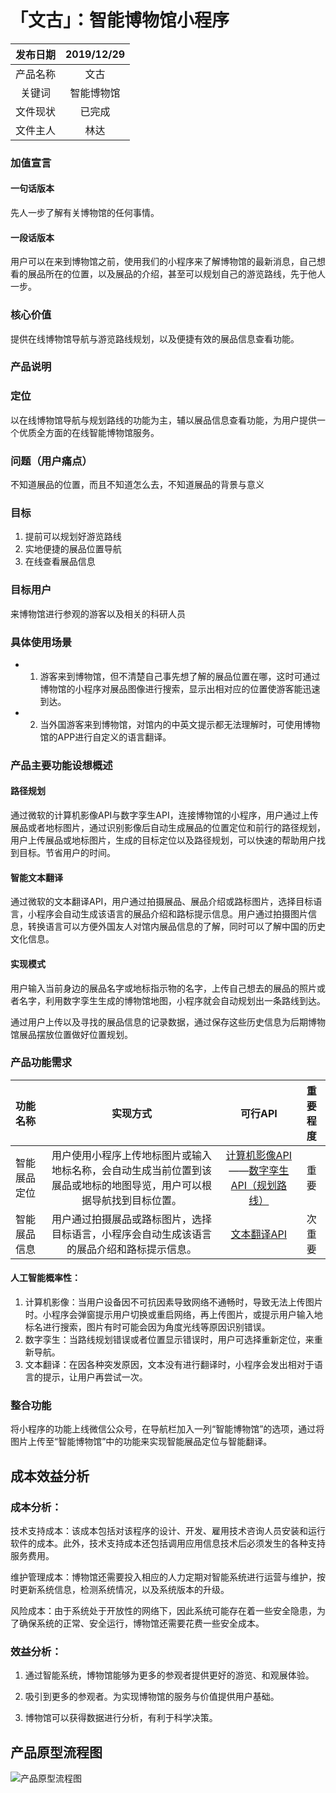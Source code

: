 # 「文古」：智能博物馆小程序

|  发布日期 | 2019/12/29|  
| :----------: | :-----------:|  
|  产品名称 |  文古  |
|  关键词  |  智能博物馆  |
|  文件现状 |  已完成  |
|  文件主人 | 林达 |  

### 加值宣言
#### 一句话版本
先人一步了解有关博物馆的任何事情。
#### 一段话版本
用户可以在来到博物馆之前，使用我们的小程序来了解博物馆的最新消息，自己想看的展品所在的位置，以及展品的介绍，甚至可以规划自己的游览路线，先于他人一步。

### 核心价值
提供在线博物馆导航与游览路线规划，以及便捷有效的展品信息查看功能。

### 产品说明
###  定位
以在线博物馆导航与规划路线的功能为主，辅以展品信息查看功能，为用户提供一个优质全方面的在线智能博物馆服务。
### 问题（用户痛点）
不知道展品的位置，而且不知道怎么去，不知道展品的背景与意义

###  目标
1. 提前可以规划好游览路线
2. 实地便捷的展品位置导航
3. 在线查看展品信息

### 目标用户
来博物馆进行参观的游客以及相关的科研人员


### 具体使用场景

- 1. 游客来到博物馆，但不清楚自己事先想了解的展品位置在哪，这时可通过博物馆的小程序对展品图像进行搜索，显示出相对应的位置使游客能迅速到达。

- 2. 当外国游客来到博物馆，对馆内的中英文提示都无法理解时，可使用博物馆的APP进行自定义的语言翻译。


###  产品主要功能设想概述
#### 路径规划
通过微软的计算机影像API与数字孪生API，连接博物馆的小程序，用户通过上传展品或者地标图片，通过识别影像后自动生成展品的位置定位和前行的路径规划，用户上传展品或地标图片，生成的目标定位以及路径规划，可以快速的帮助用户找到目标。节省用户的时间。
#### 智能文本翻译
通过微软的文本翻译API，用户通过拍摄展品、展品介绍或路标图片，选择目标语言，小程序会自动生成该语言的展品介绍和路标提示信息。用户通过拍摄图片信息，转换语言可以方便外国友人对馆内展品信息的了解，同时可以了解中国的历史文化信息。
#### 实现模式

用户输入当前身边的展品名字或地标指示物的名字，上传自己想去的展品的照片或者名字，利用数字孪生生成的博物馆地图，小程序就会自动规划出一条路线到达。

通过用户上传以及寻找的展品信息的记录数据，通过保存这些历史信息为后期博物馆展品摆放位置做好位置规划。

### 产品功能需求
|  功能名称 |  实现方式|   可行API |  重要程度 |  
| :---------- | :-----------:|  :-----------:|  :-----------:|  
|   智能展品定位|  用户使用小程序上传地标图片或输入地标名称，会自动生成当前位置到该展品或地标的地图导览，用户可以根据导航找到目标位置。 | [计算机影像API](https://azure.microsoft.com/zh-cn/services/cognitive-services/computer-vision/)——[数字孪生API（规划路线） ](https://azure.microsoft.com/zh-cn/services/cognitive-services/translator-text-api/)| 重要 |  
|  智能展品信息 | 用户通过拍摄展品或路标图片，选择目标语言，小程序会自动生成该语言的展品介绍和路标提示信息。|[文本翻译API ](https://azure.microsoft.com/zh-cn/services/cognitive-services/translator-text-api/)| 次重要 |  

#### 人工智能概率性：
1. 计算机影像：当用户设备因不可抗因素导致网络不通畅时，导致无法上传图片时。小程序会弹窗提示用户切换或重启网络，再上传图片，或提示用户输入地标名进行搜索，图片有时可能会因为角度光线等原因识别错误。
2. 数字孪生：当路线规划错误或者位置显示错误时，用户可选择重新定位，来重新导航。
3. 文本翻译：在因各种突发原因，文本没有进行翻译时，小程序会发出相对于语言的提示，让用户再尝试一次。

### 整合功能
将小程序的功能上线微信公众号，在导航栏加入一列“智能博物馆”的选项，通过将图片上传至“智能博物馆”中的功能来实现智能展品定位与智能翻译。

## 成本效益分析
### 成本分析：

技术支持成本：该成本包括对该程序的设计、开发、雇用技术咨询人员安装和运行软件的成本。此外，技术支持成本还包括调用应用信息技术后必须发生的各种支持服务费用。

维护管理成本：博物馆还需要投入相应的人力定期对智能系统进行运营与维护，按时更新系统信息，检测系统情况，以及系统版本的升级。

风险成本：由于系统处于开放性的网络下，因此系统可能存在着一些安全隐患，为了确保系统的正常、安全运行，博物馆还需要花费一些安全成本。
### 效益分析：

1. 通过智能系统，博物馆能够为更多的参观者提供更好的游览、和观展体验。

2. 吸引到更多的参观者。为实现博物馆的服务与价值提供用户基础。

3. 博物馆可以获得数据进行分析，有利于科学决策。


## 产品原型流程图
![产品原型流程图](https://images.gitee.com/uploads/images/2019/1110/115529_db365bcb_1648216.png "屏幕截图.png")

